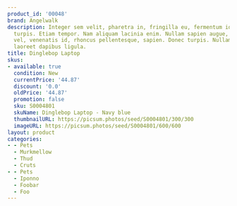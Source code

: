 ```yaml
---
product_id: '00048'
brand: Angelwalk
description: Integer sem velit, pharetra in, fringilla eu, fermentum id, felis. Donec
  turpis. Etiam tempor. Nam aliquam lacinia enim. Nullam sapien augue, condimentum
  vel, venenatis id, rhoncus pellentesque, sapien. Donec turpis. Nullam arcu. Donec
  laoreet dapibus ligula.
title: Dinglebop Laptop
skus:
- available: true
  condition: New
  currentPrice: '44.87'
  discount: '0.0'
  oldPrice: '44.87'
  promotion: false
  sku: S0004801
  skuName: Dinglebop Laptop - Navy blue
  thumbnailURL: https://picsum.photos/seed/S0004801/300/300
  imageURL: https://picsum.photos/seed/S0004801/600/600
layout: product
categories:
- - Pets
  - Murkmellow
  - Thud
  - Cruts
- - Pets
  - Iponno
  - Foobar
  - Foo
---
```

